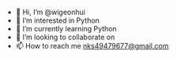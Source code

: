 - 👋 Hi, I’m @wigeonhui
- 👀 I’m interested in Python
- 🌱 I’m currently learning Python
- 💞️ I’m looking to collaborate on 
- 📫 How to reach me nks49479677@gmail.com

<!---
wigeonhui/wigeonhui is a ✨ special ✨ repository because its `README.md` (this file) appears on your GitHub profile.
You can click the Preview link to take a look at your changes.
--->
